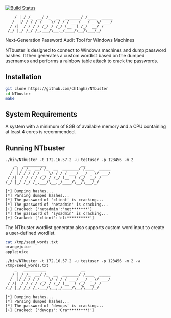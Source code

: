 [![Build Status](https://img.shields.io/badge/C%2B%2B-passing-brightgreen)](https://github.com/your-username/NTbuster)

```  _   __________               __           
    / | / /_  __/ /_  __  _______/ /____  _____
   /  |/ / / / / __ \/ / / / ___/ __/ _ \/ ___/
  / /|  / / / / /_/ / /_/ (__  ) /_/  __/ /    
 /_/ |_/ /_/ /_.___/\__,_/____/\__/\___/_/ 
```
Next-Generation Password Audit Tool for Windows Machines

NTbuster is designed to connect to Windows machines and dump password hashes. It then generates a custom wordlist based on the dumped usernames and performs a rainbow table attack to crack the passwords.

## Installation
```bash
git clone https://github.com/ch1nghz/NTbuster
cd NTbuster
make
```

## System Requirements
A system with a minimum of 8GB of available memory and a CPU containing at least 4 cores is recommended.

## Running NTbuster
```
./bin/NTbuster -t 172.16.57.2 -u testuser -p 123456 -m 2
    _   __________               __           
   / | / /_  __/ /_  __  _______/ /____  _____
  /  |/ / / / / __ \/ / / / ___/ __/ _ \/ ___/
 / /|  / / / / /_/ / /_/ (__  ) /_/  __/ /    
/_/ |_/ /_/ /_.___/\__,_/____/\__/\___/_/     

[*] Dumping hashes...
[*] Parsing dumped hashes...
[*] The password of 'client' is cracking...
[*] The password of 'netadmin' is cracking...
[+] Cracked: ['netadmin':'net*******']
[*] The password of 'sysadmin' is cracking...
[+] Cracked: ['client':'cli**********']
```
The NTbuster wordlist generator also supports custom word input to create a user-defined wordlist.
```bash
cat /tmp/seed_words.txt 
orangejuice
applejuice
```
```
./bin/NTbuster -t 172.16.57.2 -u testuser -p 123456 -m 2 -w /tmp/seed_words.txt 
    _   __________               __           
   / | / /_  __/ /_  __  _______/ /____  _____
  /  |/ / / / / __ \/ / / / ___/ __/ _ \/ ___/
 / /|  / / / / /_/ / /_/ (__  ) /_/  __/ /    
/_/ |_/ /_/ /_.___/\__,_/____/\__/\___/_/     

[*] Dumping hashes...
[*] Parsing dumped hashes...
[*] The password of 'devops' is cracking...
[+] Cracked: ['devops':'Ora*********!']
```
